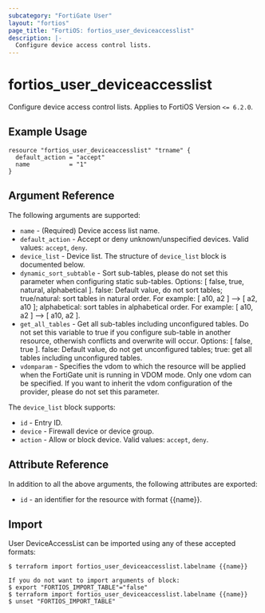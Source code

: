 ```yaml
---
subcategory: "FortiGate User"
layout: "fortios"
page_title: "FortiOS: fortios_user_deviceaccesslist"
description: |-
  Configure device access control lists.
---
```


# fortios_user_deviceaccesslist
Configure device access control lists. Applies to FortiOS Version `<= 6.2.0`.

## Example Usage

```hcl
resource "fortios_user_deviceaccesslist" "trname" {
  default_action = "accept"
  name           = "1"
}
```

## Argument Reference

The following arguments are supported:

* `name` - (Required) Device access list name.
* `default_action` - Accept or deny unknown/unspecified devices. Valid values: `accept`, `deny`.
* `device_list` - Device list. The structure of `device_list` block is documented below.
* `dynamic_sort_subtable` - Sort sub-tables, please do not set this parameter when configuring static sub-tables. Options: [ false, true, natural, alphabetical ]. false: Default value, do not sort tables; true/natural: sort tables in natural order. For example: [ a10, a2 ] --> [ a2, a10 ]; alphabetical: sort tables in alphabetical order. For example: [ a10, a2 ] --> [ a10, a2 ].
* `get_all_tables` - Get all sub-tables including unconfigured tables. Do not set this variable to true if you configure sub-table in another resource, otherwish conflicts and overwrite will occur. Options: [ false, true ]. false: Default value, do not get unconfigured tables; true: get all tables including unconfigured tables. 
* `vdomparam` - Specifies the vdom to which the resource will be applied when the FortiGate unit is running in VDOM mode. Only one vdom can be specified. If you want to inherit the vdom configuration of the provider, please do not set this parameter.

The `device_list` block supports:

* `id` - Entry ID.
* `device` - Firewall device or device group.
* `action` - Allow or block device. Valid values: `accept`, `deny`.


## Attribute Reference

In addition to all the above arguments, the following attributes are exported:
* `id` - an identifier for the resource with format {{name}}.

## Import

User DeviceAccessList can be imported using any of these accepted formats:
```
$ terraform import fortios_user_deviceaccesslist.labelname {{name}}

If you do not want to import arguments of block:
$ export "FORTIOS_IMPORT_TABLE"="false"
$ terraform import fortios_user_deviceaccesslist.labelname {{name}}
$ unset "FORTIOS_IMPORT_TABLE"
```
